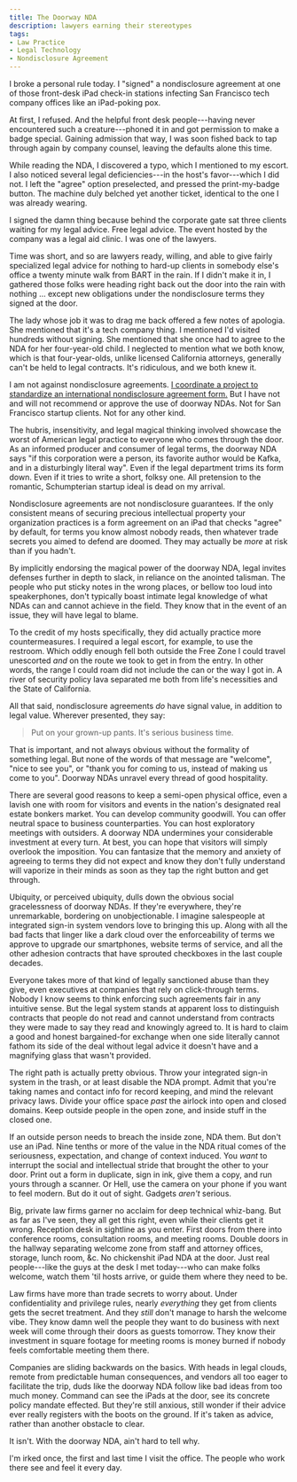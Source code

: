 ```yaml
---
title: The Doorway NDA
description: lawyers earning their stereotypes
tags:
- Law Practice
- Legal Technology
- Nondisclosure Agreement
---
```


I broke a personal rule today.  I "signed" a nondisclosure agreement at one of those front-desk iPad check-in stations infecting San Francisco tech company offices like an iPad-poking pox.

At first, I refused.  And the helpful front desk people---having never encountered such a creature---phoned it in and got permission to make a badge special.  Gaining admission that way, I was soon fished back to tap through again by company counsel, leaving the defaults alone this time.

While reading the NDA, I discovered a typo, which I mentioned to my escort.  I also noticed several legal deficiencies---in the host's favor---which I did not.  I left the "agree" option preselected, and pressed the print-my-badge button.  The machine duly belched yet another ticket, identical to the one I was already wearing.

I signed the damn thing because behind the corporate gate sat three clients waiting for my legal advice.  Free legal advice.  The event hosted by the company was a legal aid clinic.  I was one of the lawyers.

Time was short, and so are lawyers ready, willing, and able to give fairly specialized legal advice for nothing to hard-up clients in somebody else's office a twenty minute walk from BART in the rain.  If I didn't make it in, I gathered those folks were heading right back out the door into the rain with nothing ... except new obligations under the nondisclosure terms they signed at the door.

The lady whose job it was to drag me back offered a few notes of apologia.  She mentioned that it's a tech company thing.  I mentioned I'd visited hundreds without signing.  She mentioned that she once had to agree to the NDA for her four-year-old child.  I neglected to mention what we both know, which is that four-year-olds, unlike licensed California attorneys, generally can't be held to legal contracts.  It's ridiculous, and we both knew it.

I am not against nondisclosure agreements.  [I coordinate a project to standardize an international nondisclosure agreement form.](https://waypointnda.com)  But I have not and will not recommend or approve the use of doorway NDAs.  Not for San Francisco startup clients.  Not for any other kind.

The hubris, insensitivity, and legal magical thinking involved showcase the worst of American legal practice to everyone who comes through the door.  As an informed producer and consumer of legal terms, the doorway NDA says "if this corporation were a person, its favorite author would be Kafka, and in a disturbingly literal way".  Even if the legal department trims its form down.  Even if it tries to write a short, folksy one.  All pretension to the romantic, Schumpterian startup ideal is dead on my arrival.

Nondisclosure agreements are not nondisclosure guarantees.  If the only consistent means of securing precious intellectual property your organization practices is a form agreement on an iPad that checks "agree" by default, for terms you know almost nobody reads, then whatever trade secrets you aimed to defend are doomed.  They may actually be _more_ at risk than if you hadn't.

By implicitly endorsing the magical power of the doorway NDA, legal invites defenses further in depth to slack, in reliance on the anointed talisman.  The people who put sticky notes in the wrong places, or bellow too loud into speakerphones, don't typically boast intimate legal knowledge of what NDAs can and cannot achieve in the field.  They know that in the event of an issue, they will have legal to blame.

To the credit of my hosts specifically, they did actually practice more countermeasures.  I required a legal escort, for example, to use the restroom.  Which oddly enough fell both outside the Free Zone I could travel unescorted _and_ on the route we took to get in from the entry.  In other words, the range I could roam did not include the can or the way I got in.  A river of security policy lava separated me both from life's necessities and the State of California.

All that said, nondisclosure agreements _do_ have signal value, in addition to legal value.  Wherever presented, they say:

> Put on your grown-up pants.  It's serious business time.

That is important, and not always obvious without the formality of something legal.  But none of the words of that message are "welcome", "nice to see you", or "thank you for coming to us, instead of making us come to you".  Doorway NDAs unravel every thread of good hospitality.

There are several good reasons to keep a semi-open physical office, even a lavish one with room for visitors and events in the nation's designated real estate bonkers market.   You can develop community goodwill.  You can offer neutral space to business counterparties.  You can host exploratory meetings with outsiders.  A doorway NDA undermines your considerable investment at every turn.  At best, you can hope that visitors will simply overlook the imposition.  You can fantasize that the memory and anxiety of agreeing to terms they did not expect and know they don't fully understand will vaporize in their minds as soon as they tap the right button and get through.

Ubiquity, or perceived ubiquity, dulls down the obvious social gracelessness of doorway NDAs.  If they're everywhere, they're unremarkable, bordering on unobjectionable.  I imagine salespeople at integrated sign-in system vendors love to bringing this up.  Along with all the bad facts that linger like a dark cloud over the enforceability of terms we approve to upgrade our smartphones, website terms of service, and all the other adhesion contracts that have sprouted checkboxes in the last couple decades.

Everyone takes more of that kind of legally sanctioned abuse than they give, even executives at companies that rely on click-through terms.  Nobody I know seems to think enforcing such agreements fair in any intuitive sense.  But the legal system stands at apparent loss to distinguish contracts that people do not read and cannot understand from contracts they were made to say they read and knowingly agreed to.  It is hard to claim a good and honest bargained-for exchange when one side literally cannot fathom its side of the deal without legal advice it doesn't have and a magnifying glass that wasn't provided.

The right path is actually pretty obvious.  Throw your integrated sign-in system in the trash, or at least disable the NDA prompt.  Admit that you're taking names and contact info for record keeping, and mind the relevant privacy laws.  Divide your office space _past_ the airlock into open and closed domains.  Keep outside people in the open zone, and inside stuff in the closed one.

If an outside person needs to breach the inside zone, NDA them.  But don't use an iPad.  Nine tenths or more of the value in the NDA ritual comes of the seriousness, expectation, and change of context induced.  You _want_ to interrupt the social and intellectual stride that brought the other to your door.  Print out a form in duplicate, sign in ink, give them a copy, and run yours through a scanner.  Or Hell, use the camera on your phone if you want to feel modern.  But do it out of sight.  Gadgets _aren't_ serious.

Big, private law firms garner no acclaim for deep technical whiz-bang.  But as far as I've seen, they all get this right, even while their clients get it wrong.  Reception desk in sightline as you enter.  First doors from there into conference rooms, consultation rooms, and meeting rooms.  Double doors in the hallway separating welcome zone from staff and attorney offices, storage, lunch room, &c.  No chickenshit iPad NDA at the door.  Just real people---like the guys at the desk I met today---who can make folks welcome, watch them 'til hosts arrive, or guide them where they need to be.

Law firms have more than trade secrets to worry about.  Under confidentiality and privilege rules, nearly _everything_ they get from clients gets the secret treatment.  And they _still_ don't manage to harsh the welcome vibe.  They know damn well the people they want to do business with next week will come through their doors as guests tomorrow.  They know their investment in square footage for meeting rooms is money burned if nobody feels comfortable meeting them there.

Companies are sliding backwards on the basics.  With heads in legal clouds, remote from predictable human consequences, and vendors all too eager to facilitate the trip, duds like the doorway NDA follow like bad ideas from too much money.  Command can see the iPads at the door, see its concrete policy mandate effected.  But they're still anxious, still wonder if their advice ever really registers with the boots on the ground.  If it's taken as advice, rather than another obstacle to clear.

It isn't.  With the doorway NDA, ain't hard to tell why.

I'm irked once, the first and last time I visit the office.  The people who work there see and feel it every day.

